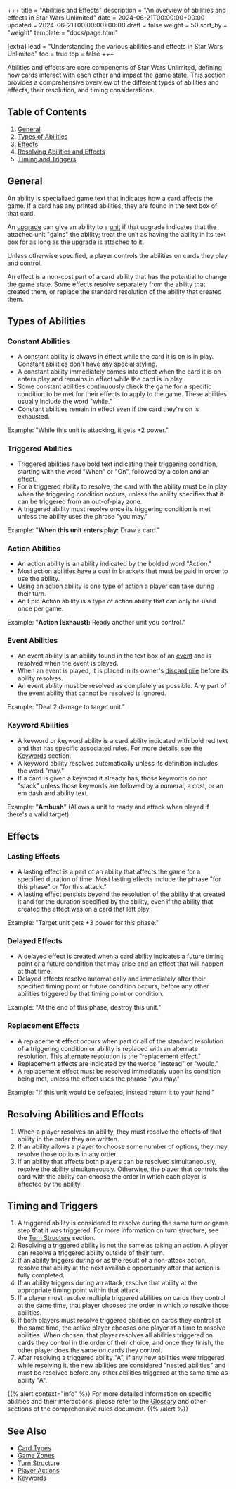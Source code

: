 +++
title = "Abilities and Effects"
description = "An overview of abilities and effects in Star Wars Unlimited"
date = 2024-06-21T00:00:00+00:00
updated = 2024-06-21T00:00:00+00:00
draft = false
weight = 50
sort_by = "weight"
template = "docs/page.html"

[extra]
lead = "Understanding the various abilities and effects in Star Wars Unlimited"
toc = true
top = false
+++

Abilities and effects are core components of Star Wars Unlimited, defining how cards interact with each other and impact the game state. This section provides a comprehensive overview of the different types of abilities and effects, their resolution, and timing considerations.

## Table of Contents
1. [General](#general)
2. [Types of Abilities](#types-of-abilities)
3. [Effects](#effects)
4. [Resolving Abilities and Effects](#resolving-abilities-and-effects)
5. [Timing and Triggers](#timing-and-triggers)

## General

An ability is specialized game text that indicates how a card affects the game. If a card has any printed abilities, they are found in the text box of that card.

An [upgrade](/docs/card-types/#upgrades) can give an ability to a [unit](/docs/card-types/#units) if that upgrade indicates that the attached unit "gains" the ability; treat the unit as having the ability in its text box for as long as the upgrade is attached to it.

Unless otherwise specified, a player controls the abilities on cards they play and control.

An effect is a non-cost part of a card ability that has the potential to change the game state. Some effects resolve separately from the ability that created them, or replace the standard resolution of the ability that created them.

## Types of Abilities

### Constant Abilities

- A constant ability is always in effect while the card it is on is in play. Constant abilities don't have any special styling.
- A constant ability immediately comes into effect when the card it is on enters play and remains in effect while the card is in play.
- Some constant abilities continuously check the game for a specific condition to be met for their effects to apply to the game. These abilities usually include the word "while."
- Constant abilities remain in effect even if the card they're on is exhausted.

Example: "While this unit is attacking, it gets +2 power."

### Triggered Abilities

- Triggered abilities have bold text indicating their triggering condition, starting with the word "When" or "On", followed by a colon and an effect.
- For a triggered ability to resolve, the card with the ability must be in play when the triggering condition occurs, unless the ability specifies that it can be triggered from an out-of-play zone.
- A triggered ability must resolve once its triggering condition is met unless the ability uses the phrase "you may."

Example: "**When this unit enters play:** Draw a card."

### Action Abilities

- An action ability is an ability indicated by the bolded word "Action."
- Most action abilities have a cost in brackets that must be paid in order to use the ability.
- Using an action ability is one type of [action](/docs/player-actions/) a player can take during their turn.
- An Epic Action ability is a type of action ability that can only be used once per game.

Example: "**Action [Exhaust]:** Ready another unit you control."

### Event Abilities

- An event ability is an ability found in the text box of an [event](/docs/card-types/#events) and is resolved when the event is played.
- When an event is played, it is placed in its owner's [discard pile](/docs/game-zones/#discard-pile) before its ability resolves.
- An event ability must be resolved as completely as possible. Any part of the event ability that cannot be resolved is ignored.

Example: "Deal 2 damage to target unit."

### Keyword Abilities

- A keyword or keyword ability is a card ability indicated with bold red text and that has specific associated rules. For more details, see the [Keywords](/docs/keywords/) section.
- A keyword ability resolves automatically unless its definition includes the word "may."
- If a card is given a keyword it already has, those keywords do not "stack" unless those keywords are followed by a numeral, a cost, or an em dash and ability text.

Example: "**Ambush**" (Allows a unit to ready and attack when played if there's a valid target)

## Effects

### Lasting Effects

- A lasting effect is a part of an ability that affects the game for a specified duration of time. Most lasting effects include the phrase "for this phase" or "for this attack."
- A lasting effect persists beyond the resolution of the ability that created it and for the duration specified by the ability, even if the ability that created the effect was on a card that left play.

Example: "Target unit gets +3 power for this phase."

### Delayed Effects

- A delayed effect is created when a card ability indicates a future timing point or a future condition that may arise and an effect that will happen at that time.
- Delayed effects resolve automatically and immediately after their specified timing point or future condition occurs, before any other abilities triggered by that timing point or condition.

Example: "At the end of this phase, destroy this unit."

### Replacement Effects

- A replacement effect occurs when part or all of the standard resolution of a triggering condition or ability is replaced with an alternate resolution. This alternate resolution is the "replacement effect."
- Replacement effects are indicated by the words "instead" or "would."
- A replacement effect must be resolved immediately upon its condition being met, unless the effect uses the phrase "you may."

Example: "If this unit would be defeated, instead return it to your hand."

## Resolving Abilities and Effects

1. When a player resolves an ability, they must resolve the effects of that ability in the order they are written.
2. If an ability allows a player to choose some number of options, they may resolve those options in any order.
3. If an ability that affects both players can be resolved simultaneously, resolve the ability simultaneously. Otherwise, the player that controls the card with the ability can choose the order in which each player is affected by the ability.

## Timing and Triggers

1. A triggered ability is considered to resolve during the same turn or game step that it was triggered. For more information on turn structure, see the [Turn Structure](/docs/turn-structure/) section.
2. Resolving a triggered ability is not the same as taking an action. A player can resolve a triggered ability outside of their turn.
3. If an ability triggers during or as the result of a non-attack action, resolve that ability at the next available opportunity after that action is fully completed.
4. If an ability triggers during an attack, resolve that ability at the appropriate timing point within that attack.
5. If a player must resolve multiple triggered abilities on cards they control at the same time, that player chooses the order in which to resolve those abilities.
6. If both players must resolve triggered abilities on cards they control at the same time, the active player chooses one player at a time to resolve abilities. When chosen, that player resolves all abilities triggered on cards they control in the order of their choice, and once they finish, the other player does the same on cards they control.
7. After resolving a triggered ability "A", if any new abilities were triggered while resolving it, the new abilities are considered "nested abilities" and must be resolved before any other abilities triggered at the same time as ability "A".

{{% alert context="info" %}}
For more detailed information on specific abilities and their interactions, please refer to the [Glossary](/docs/glossary/) and other sections of the comprehensive rules document.
{{% /alert %}}

## See Also

- [Card Types](/docs/card-types/)
- [Game Zones](/docs/game-zones/)
- [Turn Structure](/docs/turn-structure/)
- [Player Actions](/docs/player-actions/)
- [Keywords](/docs/keywords/)